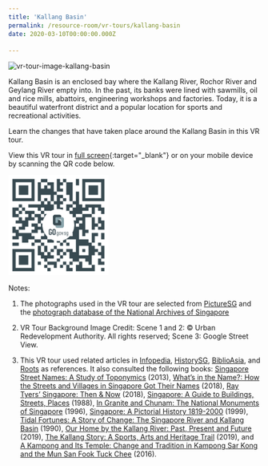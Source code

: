 ```yaml
---
title: 'Kallang Basin'
permalink: /resource-room/vr-tours/kallang-basin
date: 2020-03-10T00:00:00.000Z

---
```



<img src="/images/vr-tour-image-kallang-basin.png" alt="vr-tour-image-kallang-basin"/>

Kallang Basin is an enclosed bay where the Kallang River, Rochor River and Geylang River empty into. In the past, its banks were lined with sawmills, oil and rice mills, abattoirs, engineering workshops and factories. Today, it is a beautiful waterfront district and a popular location for sports and recreational activities.

Learn the changes that have taken place around the Kallang Basin in this VR tour.

View this VR tour in [full screen](https://roundme.com/tour/704735/view/2220574){:target="_blank"} or on your mobile device by scanning the QR code below.

<img src="/images/qr-code-vr-kallang-basin.png" alt="qr-code-vr-kallang-basin" style="width:200px;" />

Notes:
1. The photographs used in the VR tour are selected from [PictureSG]( https://eresources.nlb.gov.sg/pictures) and the [photograph database of the National Archives of Singapore]( https://www.nas.gov.sg/archivesonline/photographs/)

2. VR Tour Background Image Credit: Scene 1 and 2: © Urban Redevelopment Authority. All rights reserved; Scene 3: Google Street View.

3. This VR tour used related articles in [Infopedia](https://eresources.nlb.gov.sg/infopedia/), [HistorySG](http://eresources.nlb.gov.sg/history), [BiblioAsia](https://www.nlb.gov.sg/Browse/BiblioAsia.aspx), and [Roots](https://www.roots.sg/) as references. It also consulted the following books: [Singapore Street Names: A Study of Toponymics](https://eservice.nlb.gov.sg/item_holding.aspx?bid=200123850) (2013), [What’s in the Name?: How the Streets and Villages in Singapore Got Their Names](https://eservice.nlb.gov.sg/item_holding.aspx?bid=202924449) (2018), [Ray Tyers’ Singapore: Then & Now](https://eservice.nlb.gov.sg/item_holding.aspx?bid=203784837) (2018), [Singapore: A Guide to Buildings, Streets, Places](http://eservice.nlb.gov.sg/item_holding.aspx?bid=4712298) (1988), [In Granite and Chunam: The National Monuments of Singapore](http://eservice.nlb.gov.sg/item_holding_s.aspx?bid=7919754) (1996), [Singapore: A Pictorial History 1819-2000](http://eservice.nlb.gov.sg/item_holding.aspx?bid=9651676) (1999), [Tidal Fortunes: A Story of Change: The Singapore River and Kallang Basin](https://eservice.nlb.gov.sg/item_holding.aspx?bid=5788078) (1990), [Our Home by the Kallang River: Past, Present and Future](https://eservice.nlb.gov.sg/item_holding.aspx?bid=203906712) (2019), [The Kallang Story: A Sports, Arts and Heritage Trail](https://eservice.nlb.gov.sg/item_holding.aspx?bid=203961125) (2019), and [A Kampong and Its Temple: Change and Tradition in Kampong Sar Kong and the Mun San Fook Tuck Chee](https://eservice.nlb.gov.sg/item_holding.aspx?bid=202670176) (2016).
